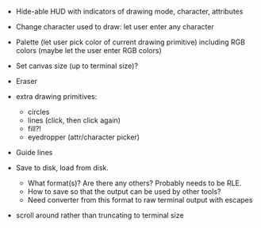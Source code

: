 
- Hide-able HUD with indicators of drawing mode, character, attributes
- Change character used to draw: let user enter any character
- Palette (let user pick color of current drawing primitive) including
  RGB colors (maybe let the user enter RGB colors)
- Set canvas size (up to terminal size)?

- Eraser
- extra drawing primitives:
  - circles
  - lines (click, then click again)
  - fill?!
  - eyedropper (attr/character picker)
- Guide lines
- Save to disk, load from disk.
  - What format(s)? Are there any others? Probably needs to be RLE.
  - How to save so that the output can be used by other tools?
  - Need converter from this format to raw terminal output with escapes
- scroll around rather than truncating to terminal size
